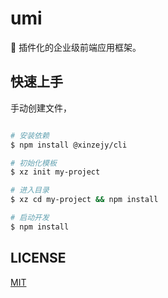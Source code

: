 # umi

🍙 插件化的企业级前端应用框架。

## 快速上手

手动创建文件，

```bash

# 安装依赖
$ npm install @xinzejy/cli

# 初始化模板
$ xz init my-project

# 进入目录
$ xz cd my-project && npm install

# 启动开发
$ npm install
```

## LICENSE

[MIT](https://github.com/umijs/umi/blob/master/LICENSE)